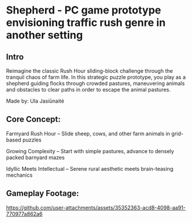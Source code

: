 # Shepherd - PC game prototype envisioning traffic rush genre in another setting

## Intro 

Reimagine the classic Rush Hour sliding-block challenge through the tranquil chaos of farm life. In this strategic puzzle prototype, you play as a shepherd guiding flocks through crowded pastures, maneuvering animals and obstacles to clear paths in order to escape the animal pastures.

Made by: Ula Jasiūnaitė

## Core Concept:

Farmyard Rush Hour – Slide sheep, cows, and other farm animals in grid-based puzzles

Growing Complexity – Start with simple pastures, advance to densely packed barnyard mazes

Idyllic Meets Intellectual – Serene rural aesthetic meets brain-teasing mechanics

## Gameplay Footage:

https://github.com/user-attachments/assets/35352363-acd8-4098-aa91-770977a862a6

